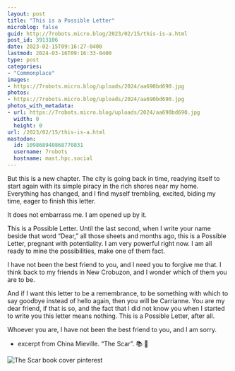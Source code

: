 ```yaml
---
layout: post
title: "This is a Possible Letter"
microblog: false
guid: http://7robots.micro.blog/2023/02/15/this-is-a.html
post_id: 3913106
date: 2023-02-15T09:16:27-0400
lastmod: 2024-03-16T09:16:33-0400
type: post
categories:
- "Commonplace"
images:
- https://7robots.micro.blog/uploads/2024/aa690bd690.jpg
photos:
- https://7robots.micro.blog/uploads/2024/aa690bd690.jpg
photos_with_metadata:
- url: https://7robots.micro.blog/uploads/2024/aa690bd690.jpg
  width: 0
  height: 0
url: /2023/02/15/this-is-a.html
mastodon:
  id: 109868940868770831
  username: 7robots
  hostname: mast.hpc.social
---
```

But this is a new chapter. The city is going back in time, readying itself to start again with its simple piracy in the rich shores near my home. Everything has changed, and I find myself trembling, excited, biding my time, eager to finish this letter.

It does not embarrass me. I am opened up by it.

This is a Possible Letter. Until the last second, when I write your name beside that word “Dear,” all those sheets and months ago, this is a Possible Letter, pregnant with potentiality. I am very powerful right now. I am all ready to mine the possibilities, make one of them fact.

I have not been the best friend to you, and I need you to forgive me that. I think back to my friends in New Crobuzon, and I wonder which of them you are to be.

And if I want this letter to be a remembrance, to be something with which to say goodbye instead of hello again, then you will be Carrianne. You are my dear friend, if that is so, and the fact that I did not know you when I started to write you this letter means nothing. This is a Possible Letter, after all.

Whoever you are, I have not been the best friend to you, and I am sorry.


- excerpt from China Mieville. “The Scar”. 📚 💬

![The Scar book cover pinterest](https://7robots.micro.blog/uploads/2024/aa690bd690.jpg "The Scar book cover pinterest")

